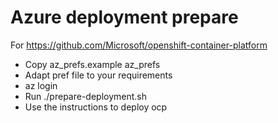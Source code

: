 # Azure deployment prepare

For https://github.com/Microsoft/openshift-container-platform

* Copy az_prefs.example az_prefs
* Adapt pref file to your requirements
* az login
* Run ./prepare-deployment.sh
* Use the instructions to deploy ocp
